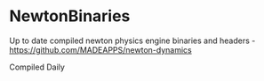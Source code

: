 # NewtonBinaries
Up to date compiled newton physics engine binaries and headers - https://github.com/MADEAPPS/newton-dynamics

Compiled Daily
